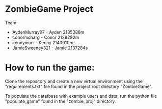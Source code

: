 # ZombieGame Project

Team:
  * AydenMurray97   - Ayden 2135386m
  * conormcharg     - Conor 2128292m
  * kennymurr       - Kenny 2140010m
  * JamieSweeney321 - Jamie 2137284s
  
# How to run the game:
Clone the repository and create a new virtual environment using the "requirements.txt" file found in the project root directory "ZombieGame".

To populate the datatbase with example users and data, run the python file "populate_game" found in the "zombie_proj" directory.

